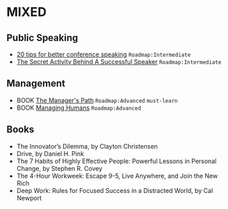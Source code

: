 # MIXED

## Public Speaking

 - [20 tips for better conference speaking](http://cameronmoll.com/archives/2009/02/20_tips_better_conference_speaking/) `Roadmap:Intermediate`
 - [The Secret Activity Behind A Successful Speaker](https://www.forbes.com/sites/nickmorgan/2013/08/22/the-secret-activity-behind-a-successful-speaker) `Roadmap:Intermediate`

## Management

 - BOOK [The Manager's Path](https://www.amazon.com/Managers-Path-Leaders-Navigating-Growth/dp/1491973897) `Roadmap:Advanced` `must-learn`
 - BOOK [Managing Humans](https://www.amazon.com/Managing-Humans-Humorous-Software-Engineering/dp/1484221575) `Roadmap:Advanced`
 
## Books

 - The Innovator’s Dilemma, by Clayton Christensen
 - Drive, by Daniel H. Pink
 - The 7 Habits of Highly Effective People: Powerful Lessons in Personal Change, by Stephen R. Covey
 - The 4-Hour Workweek: Escape 9-5, Live Anywhere, and Join the New Rich
 - Deep Work: Rules for Focused Success in a Distracted World, by Cal Newport
